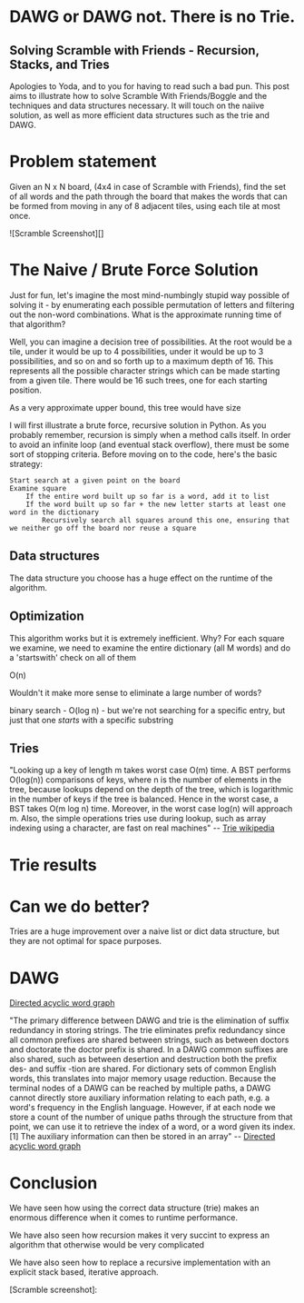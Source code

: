 # DAWG or DAWG not.  There is no Trie.

## Solving Scramble with Friends - Recursion, Stacks, and Tries

Apologies to Yoda, and to you for having to read such a bad pun.  This post aims to illustrate how to solve Scramble With Friends/Boggle and the techniques and data structures necessary.  It will touch on the naiive solution, as well as more efficient data structures such as the trie and DAWG.

# Problem statement
Given an N x N board, (4x4 in case of Scramble with Friends), find the set of all words and the path through the board that makes the words that can be formed from moving in any of 8 adjacent tiles, using each tile at most once.

![Scramble Screenshot][]

# The Naive / Brute Force Solution

Just for fun, let's imagine the most mind-numbingly stupid way possible of solving it - by enumerating each possible permutation of letters and filtering out the non-word combinations.  What is the approximate running time of that algorithm?

Well, you can imagine a decision tree of possibilities.  At the root would be a tile, under it would be up to 4 possibilities, under it would be up to 3 possibilities, and so on and so forth up to a maximum depth of 16.  This represents all the possible character strings which can be made starting from a given tile.  There would be 16 such trees, one for each starting position.

As a very approximate upper bound, this tree would have size 






I will first illustrate a brute force, recursive solution in Python.  As you probably remember, recursion is simply when a method calls itself.  In order to avoid an infinite loop (and eventual stack overflow), there must be some sort of stopping criteria.  Before moving on to the code, here's the basic strategy:

	Start search at a given point on the board
	Examine square
		If the entire word built up so far is a word, add it to list
		If the word built up so far + the new letter starts at least one word in the dictionary
			Recursively search all squares around this one, ensuring that we neither go off the board nor reuse a square
		
## Data structures

The data structure you choose has a huge effect on the runtime of the algorithm.  
		
		
## Optimization
This algorithm works but it is extremely inefficient.  Why?  For each square we examine, we need to examine the entire dictionary (all M words) and do a 'startswith' check on all of them

O(n)

Wouldn't it make more sense to eliminate a large number of words?

binary search - O(log n) - but we're not searching for a specific entry, but just that one *starts* with a specific substring


## Tries


"Looking up a key of length m takes worst case O(m) time. A BST performs O(log(n)) comparisons of keys, where n is the number of elements in the tree, because lookups depend on the depth of the tree, which is logarithmic in the number of keys if the tree is balanced. Hence in the worst case, a BST takes O(m log n) time. Moreover, in the worst case log(n) will approach m. Also, the simple operations tries use during lookup, such as array indexing using a character, are fast on real machines"
-- [Trie wikipedia][]


# Trie results


# Can we do better?
Tries are a huge improvement over a naive list or dict data structure, but they are not optimal for space purposes.


# DAWG
[Directed acyclic word graph][]


"The primary difference between DAWG and trie is the elimination of suffix redundancy in storing strings. The trie eliminates prefix redundancy since all common prefixes are shared between strings, such as between doctors and doctorate the doctor prefix is shared. In a DAWG common suffixes are also shared, such as between desertion and destruction both the prefix des- and suffix -tion are shared. For dictionary sets of common English words, this translates into major memory usage reduction.
Because the terminal nodes of a DAWG can be reached by multiple paths, a DAWG cannot directly store auxiliary information relating to each path, e.g. a word's frequency in the English language. However, if at each node we store a count of the number of unique paths through the structure from that point, we can use it to retrieve the index of a word, or a word given its index.[1] The auxiliary information can then be stored in an array" -- [Directed acyclic word graph][]



# Conclusion
We have seen how using the correct data structure (trie) makes an enormous difference when it comes to runtime performance.  

We have also seen how recursion makes it very succint to express an algorithm that otherwise would be very complicated

We have also seen how to replace a recursive implementation with an explicit stack based, iterative approach.



[Trie wikipedia]:http://en.wikipedia.org/wiki/Trie
[Directed acyclic word graph]:http://en.wikipedia.org/wiki/Directed_acyclic_word_graph
[fast scrabble solver]:http://www.cs.cmu.edu/afs/cs/academic/class/15451-s06/www/lectures/scrabble.pdf
[Compressiong dictionaries with a DAWG: dawg in python]:http://stevehanov.ca/blog/index.php?id=115
[wordutils dawg]:http://pypi.python.org/pypi/WordUtils/0.8.0
[extremely space efficient dawg]:http://www.wutka.com/dawg.html
[Scramble screenshot]: